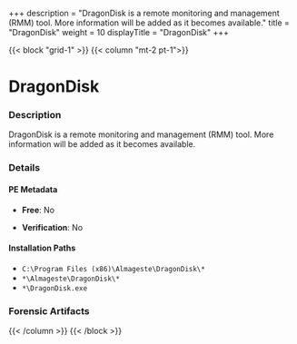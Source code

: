 +++
description = "DragonDisk is a remote monitoring and management (RMM) tool. More information will be added as it becomes available."
title = "DragonDisk"
weight = 10
displayTitle = "DragonDisk"
+++


{{< block "grid-1" >}}
{{< column "mt-2 pt-1">}}

# DragonDisk


### Description

DragonDisk is a remote monitoring and management (RMM) tool. More information will be added as it becomes available.




### Details


#### PE Metadata


- **Free**: No

- **Verification**: No




#### Installation Paths
- `C:\Program Files (x86)\Almageste\DragonDisk\*`
- `*\Almageste\DragonDisk\*`
- `*\DragonDisk.exe`

### Forensic Artifacts










{{< /column >}}
{{< /block >}}
